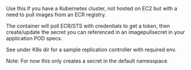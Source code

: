 
Use this if you have a Kubernetes cluster, not hosted on EC2 but with a need to pull images from an ECR registry.

The container will poll ECR/STS with credentials to get a token, then create/update the secret you can referenced in an imagepullsecret in your application POD specs. 

See under K8s dir for a sample replication controller with required env. 

Note:  For now this only creates a secret in the default namesspace. 
